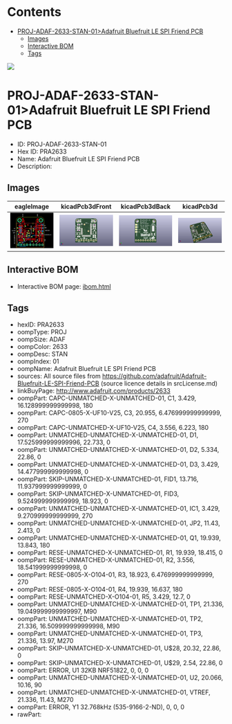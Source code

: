 



Contents
========

* [PROJ-ADAF-2633-STAN-01>Adafruit Bluefruit LE SPI Friend PCB](#proj-adaf-2633-stan-01adafruit-bluefruit-le-spi-friend-pcb)
	* [Images](#images)
	* [Interactive BOM](#interactive-bom)
	* [Tags](#tags)
  
![][im]
# PROJ-ADAF-2633-STAN-01>Adafruit Bluefruit LE SPI Friend PCB

- ID: PROJ-ADAF-2633-STAN-01
- Hex ID: PRA2633
- Name: Adafruit Bluefruit LE SPI Friend PCB
- Description: 

## Images
  
  

|eagleImage|kicadPcb3dFront|kicadPcb3dBack|kicadPcb3d|
| :---: | :---: | :---: | :---: |
|[![eagleImage](eagleImage_140.png)](eagleImage_600.png)|[![kicadPcb3dFront](kicadPcb3dFront_140.png)](kicadPcb3dFront_600.png)|[![kicadPcb3dBack](kicadPcb3dBack_140.png)](kicadPcb3dBack_600.png)|[![kicadPcb3d](kicadPcb3d_140.png)](kicadPcb3d_600.png)|

## Interactive BOM

- Interactive BOM page: [ibom.html](kicad/bom/ibom.html)

## Tags

- hexID: PRA2633
- oompType: PROJ
- oompSize: ADAF
- oompColor: 2633
- oompDesc: STAN
- oompIndex: 01
- oompName: Adafruit Bluefruit LE SPI Friend PCB
- sources: All source files from https://github.com/adafruit/Adafruit-Bluefruit-LE-SPI-Friend-PCB (source licence details in srcLicense.md)
- linkBuyPage: http://www.adafruit.com/products/2633
- oompPart: CAPC-UNMATCHED-X-UNMATCHED-01, C1, 3.429, 16.128999999999998, 180
- oompPart: CAPC-0805-X-UF10-V25, C3, 20.955, 6.476999999999999, 270
- oompPart: CAPC-UNMATCHED-X-UF10-V25, C4, 3.556, 6.223, 180
- oompPart: UNMATCHED-UNMATCHED-X-UNMATCHED-01, D1, 17.525999999999996, 22.733, 0
- oompPart: UNMATCHED-UNMATCHED-X-UNMATCHED-01, D2, 5.334, 22.86, 0
- oompPart: UNMATCHED-UNMATCHED-X-UNMATCHED-01, D3, 3.429, 14.477999999999998, 0
- oompPart: SKIP-UNMATCHED-X-UNMATCHED-01, FID1, 13.716, 11.937999999999999, 0
- oompPart: SKIP-UNMATCHED-X-UNMATCHED-01, FID3, 9.524999999999999, 18.923, 0
- oompPart: UNMATCHED-UNMATCHED-X-UNMATCHED-01, IC1, 3.429, 9.270999999999999, 270
- oompPart: UNMATCHED-UNMATCHED-X-UNMATCHED-01, JP2, 11.43, 2.413, 0
- oompPart: UNMATCHED-UNMATCHED-X-UNMATCHED-01, Q1, 19.939, 13.843, 180
- oompPart: RESE-UNMATCHED-X-UNMATCHED-01, R1, 19.939, 18.415, 0
- oompPart: RESE-UNMATCHED-X-UNMATCHED-01, R2, 3.556, 18.541999999999998, 0
- oompPart: RESE-0805-X-O104-01, R3, 18.923, 6.476999999999999, 270
- oompPart: RESE-0805-X-O104-01, R4, 19.939, 16.637, 180
- oompPart: RESE-UNMATCHED-X-O104-01, R5, 3.429, 12.7, 0
- oompPart: UNMATCHED-UNMATCHED-X-UNMATCHED-01, TP1, 21.336, 19.049999999999997, M90
- oompPart: UNMATCHED-UNMATCHED-X-UNMATCHED-01, TP2, 21.336, 16.509999999999998, M90
- oompPart: UNMATCHED-UNMATCHED-X-UNMATCHED-01, TP3, 21.336, 13.97, M270
- oompPart: SKIP-UNMATCHED-X-UNMATCHED-01, U$28, 20.32, 22.86, 0
- oompPart: SKIP-UNMATCHED-X-UNMATCHED-01, U$29, 2.54, 22.86, 0
- oompPart: ERROR, U1 32KB NRF51822, 0, 0, 0
- oompPart: UNMATCHED-UNMATCHED-X-UNMATCHED-01, U2, 20.066, 10.16, 90
- oompPart: UNMATCHED-UNMATCHED-X-UNMATCHED-01, VTREF, 21.336, 11.43, M270
- oompPart: ERROR, Y1 32.768kHz (535-9166-2-ND), 0, 0, 0
- rawPart: 



[im]: kicadPcb3d_450.png
